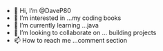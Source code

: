 - 👋 Hi, I’m @DaveP80
- 👀 I’m interested in ...my coding books
- 🌱 I’m currently learning ...java
- 💞️ I’m looking to collaborate on ... building projects
- 📫 How to reach me ...comment section

<!---
DaveP80/DaveP80 is a ✨ special ✨ repository because its `README.md` (this file) appears on your GitHub profile.
You can click the Preview link to take a look at your changes.
--->
